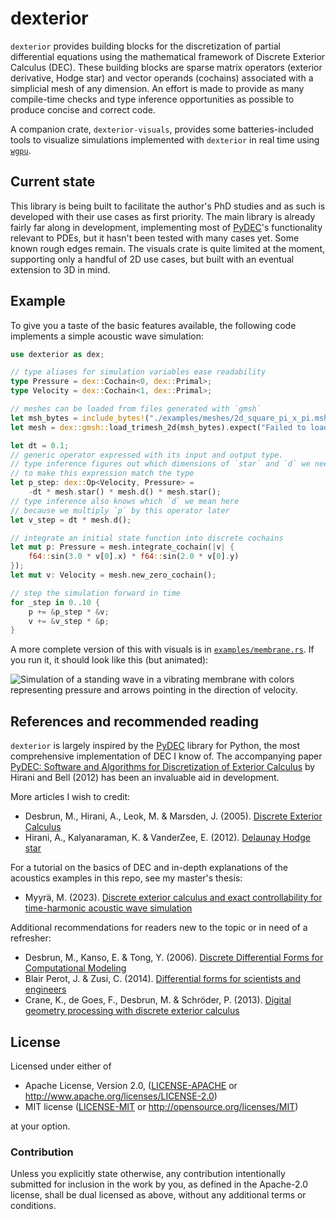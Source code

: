 # dexterior

`dexterior` provides building blocks
for the discretization of partial differential equations
using the mathematical framework of Discrete Exterior Calculus (DEC).
These building blocks are sparse matrix operators
(exterior derivative, Hodge star) and vector operands (cochains)
associated with a simplicial mesh of any dimension.
An effort is made to provide as many compile-time checks
and type inference opportunities as possible
to produce concise and correct code.

A companion crate, `dexterior-visuals`, provides some batteries-included tools
to visualize simulations implemented with `dexterior` in real time
using [`wgpu`][wgpu].

## Current state

This library is being built to facilitate the author's PhD studies
and as such is developed with their use cases as first priority.
The main library is already fairly far along in development,
implementing most of [PyDEC]'s functionality relevant to PDEs,
but it hasn't been tested with many cases yet.
Some known rough edges remain.
The visuals crate is quite limited at the moment,
supporting only a handful of 2D use cases,
but built with an eventual extension to 3D in mind.

## Example

To give you a taste of the basic features available,
the following code implements a simple acoustic wave simulation:

```rust
use dexterior as dex;

// type aliases for simulation variables ease readability
type Pressure = dex::Cochain<0, dex::Primal>;
type Velocity = dex::Cochain<1, dex::Primal>;

// meshes can be loaded from files generated with `gmsh`
let msh_bytes = include_bytes!("./examples/meshes/2d_square_pi_x_pi.msh");
let mesh = dex::gmsh::load_trimesh_2d(msh_bytes).expect("Failed to load mesh");

let dt = 0.1;
// generic operator expressed with its input and output type.
// type inference figures out which dimensions of `star` and `d` we need
// to make this expression match the type
let p_step: dex::Op<Velocity, Pressure> =
    -dt * mesh.star() * mesh.d() * mesh.star();
// type inference also knows which `d` we mean here
// because we multiply `p` by this operator later
let v_step = dt * mesh.d();

// integrate an initial state function into discrete cochains
let mut p: Pressure = mesh.integrate_cochain(|v| {
    f64::sin(3.0 * v[0].x) * f64::sin(2.0 * v[0].y)
});
let mut v: Velocity = mesh.new_zero_cochain();

// step the simulation forward in time
for _step in 0..10 {
    p += &p_step * &v;
    v += &v_step * &p;
}
```

A more complete version of this with visuals is in [`examples/membrane.rs`](examples/membrane.rs).
If you run it, it should look like this (but animated):

![Simulation of a standing wave in a vibrating membrane
with colors representing pressure
and arrows pointing in the direction of velocity.](membrane.jpg)

## References and recommended reading

`dexterior` is largely inspired by the [PyDEC] library for Python,
the most comprehensive implementation of DEC I know of.
The accompanying paper [PyDEC: Software and Algorithms
for Discretization of Exterior Calculus](https://dl.acm.org/doi/10.1145/2382585.2382588)
by Hirani and Bell (2012) has been an invaluable aid in development.

More articles I wish to credit:
- Desbrun, M., Hirani, A., Leok, M. & Marsden, J. (2005).
  [Discrete Exterior Calculus](https://arxiv.org/pdf/math/0508341.pdf)
- Hirani, A., Kalyanaraman, K. & VanderZee, E. (2012).
  [Delaunay Hodge star](https://www.sciencedirect.com/science/article/pii/S0010448512002436)

For a tutorial on the basics of DEC and in-depth explanations
of the acoustics examples in this repo, see my master's thesis:
- Myyrä, M. (2023). [Discrete exterior calculus and exact controllability
  for time-harmonic acoustic wave simulation](http://urn.fi/URN:NBN:fi:jyu-202310035379)

Additional recommendations for readers new to the topic or in need of a refresher:
- Desbrun, M., Kanso, E. & Tong, Y. (2006).
  [Discrete Differential Forms for Computational Modeling](https://dl.acm.org/doi/pdf/10.1145/1185657.1185665)
- Blair Perot, J. & Zusi, C. (2014).
  [Differential forms for scientists and engineers ](https://www.sciencedirect.com/science/article/pii/S0021999113005354)
- Crane, K., de Goes, F., Desbrun, M. & Schröder, P. (2013).
  [Digital geometry processing with discrete exterior calculus ](https://dl.acm.org/doi/pdf/10.1145/2504435.2504442)

## License

Licensed under either of

* Apache License, Version 2.0, ([LICENSE-APACHE](LICENSE-APACHE) or http://www.apache.org/licenses/LICENSE-2.0)
* MIT license ([LICENSE-MIT](LICENSE-MIT) or http://opensource.org/licenses/MIT)

at your option.

### Contribution

Unless you explicitly state otherwise,
any contribution intentionally submitted for inclusion in the work by you,
as defined in the Apache-2.0 license, shall be dual licensed as above,
without any additional terms or conditions.

[repo]: https://github.com/m0lentum/dexterior
[pydec]: https://github.com/hirani/pydec/
[wgpu]: https://wgpu.rs/
